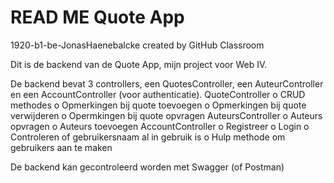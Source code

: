 # READ ME Quote App
1920-b1-be-JonasHaenebalcke created by GitHub Classroom


Dit is de backend van de Quote App, mijn project voor Web IV.

De backend bevat 3 controllers, een QuotesController, een AuteurController en een AccountController (voor authenticatie).
  QuoteController
    o CRUD methodes
    o Opmerkingen bij quote toevoegen
    o Opmerkingen bij quote verwijderen
    o Opermkingen bij quote opvragen
  AuteursController
    o Auteurs opvragen
    o Auteurs toevoegen
  AccountController
    o Registreer
    o Login
    o Controleren of gebruikersnaam al in gebruik is
    o Hulp methode om gebruikers aan te maken
    
De backend kan gecontroleerd worden met Swagger (of Postman)
